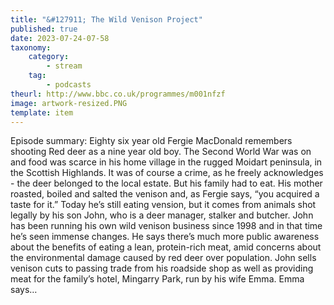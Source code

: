 ```yaml
---
title: "&#127911; The Wild Venison Project"
published: true
date: 2023-07-24-07-58
taxonomy:
    category:
        - stream
    tag:
        - podcasts
theurl: http://www.bbc.co.uk/programmes/m001nfzf
image: artwork-resized.PNG
template: item
---
```


Episode summary: Eighty six year old Fergie MacDonald remembers shooting Red deer as a nine year old boy. The Second World War was on and food was scarce in his home village in the rugged Moidart peninsula, in the Scottish Highlands. It was of course a crime, as he freely acknowledges - the deer belonged to the local estate. But his family had to eat. His mother roasted, boiled and salted the venison and, as Fergie says, &ldquo;you acquired a taste for it.&rdquo; Today he&rsquo;s still eating vension, but it comes from animals shot legally by his son John, who is a deer manager, stalker and butcher. John has been running his own wild venison business since 1998 and in that time he&rsquo;s seen immense changes. He says there&rsquo;s much more public awareness about the benefits of eating a lean, protein-rich meat, amid concerns about the environmental damage caused by red deer over population. John sells venison cuts to passing trade from his roadside shop as well as providing meat for the family&rsquo;s hotel, Mingarry Park, run by his wife Emma. Emma says&hellip;
